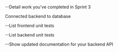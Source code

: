 --Detail work you've completed in Sprint 3

Connected backend to database

--List frontend unit tests


--List backend unit tests


--Show updated documentation for your backend API 

